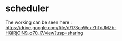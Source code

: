 # scheduler

The working can be seen here : https://drive.google.com/file/d/173coWcxZhTdJMZb-HQIRjOiN9_q70_l7/view?usp=sharing

